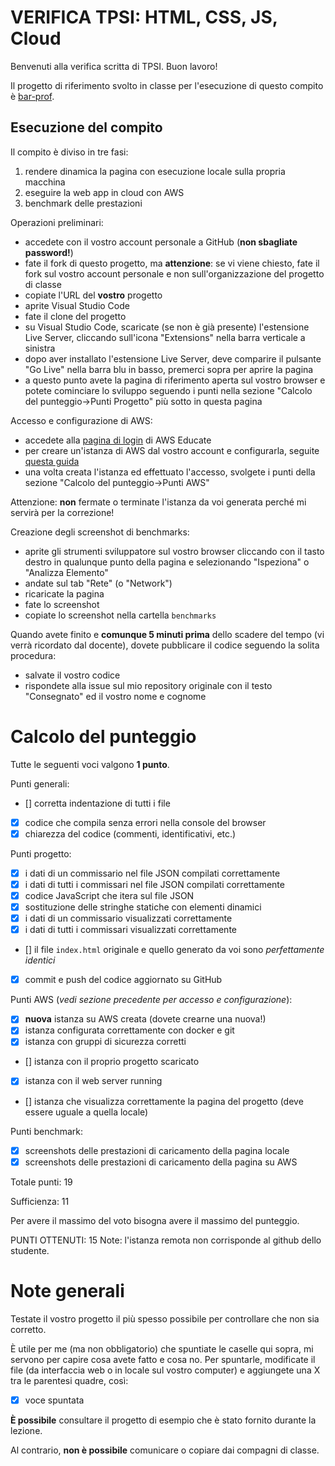 # VERIFICA TPSI: HTML, CSS, JS, Cloud

Benvenuti alla verifica scritta di TPSI. Buon lavoro!

Il progetto di riferimento svolto in classe per l'esecuzione di questo compito è [bar-prof](https://github.com/marconicivitavecchia-bar/bar-prof).

## Esecuzione del compito
Il compito è diviso in tre fasi:
1. rendere dinamica la pagina con esecuzione locale sulla propria macchina
1. eseguire la web app in cloud con AWS
1. benchmark delle prestazioni

Operazioni preliminari:
- accedete con il vostro account personale a GitHub (**non sbagliate password!**)
- fate il fork di questo progetto, ma **attenzione**: se vi viene chiesto, fate il fork sul vostro account personale e non sull'organizzazione del progetto di classe
- copiate l'URL del **vostro** progetto
- aprite Visual Studio Code
- fate il clone del progetto
- su Visual Studio Code, scaricate (se non è già presente) l'estensione Live Server, cliccando sull'icona "Extensions" nella barra verticale a sinistra
- dopo aver installato l'estensione Live Server, deve comparire il pulsante "Go Live" nella barra blu in basso, premerci sopra per aprire la pagina
- a questo punto avete la pagina di riferimento aperta sul vostro browser e potete cominciare lo sviluppo seguendo i punti nella sezione "Calcolo del punteggio->Punti Progetto" più sotto in questa pagina

Accesso e configurazione di AWS:
- accedete alla [pagina di login](https://www.awseducate.com/signin/SiteLogin) di AWS Educate
- per creare un'istanza di AWS dal vostro account e configurarla, seguite [questa guida](https://wbigger.github.io/book-html5/deploy/cloud.html#creare-unistanza)
- una volta creata l'istanza ed effettuato l'accesso, svolgete i punti della sezione "Calcolo del punteggio->Punti AWS"

Attenzione: **non** fermate o terminate l'istanza da voi generata perché mi servirà per la correzione!

Creazione degli screenshot di benchmarks:
- aprite gli strumenti sviluppatore sul vostro browser cliccando con il tasto destro in qualunque punto della pagina e selezionando "Ispeziona" o "Analizza Elemento"
- andate sul tab "Rete" (o "Network")
- ricaricate la pagina
- fate lo screenshot
- copiate lo screenshot nella cartella `benchmarks`  

Quando avete finito e **comunque 5 minuti prima** dello scadere del tempo (vi verrà ricordato dal docente), dovete pubblicare il codice seguendo la solita procedura:
- salvate il vostro codice
- rispondete alla issue sul mio repository originale con il testo "Consegnato" ed il vostro nome e cognome

# Calcolo del punteggio
Tutte le seguenti voci valgono **1 punto**. 

Punti generali:
- [] corretta indentazione di tutti i file 
- [X] codice che compila senza errori nella console del browser
- [X] chiarezza del codice (commenti, identificativi, etc.)

Punti progetto:
- [X] i dati di un commissario nel file JSON compilati correttamente
- [X] i dati di tutti i commissari nel file JSON compilati correttamente
- [X] codice JavaScript che itera sul file JSON
- [X] sostituzione delle stringhe statiche con elementi dinamici
- [X] i dati di un commissario visualizzati correttamente
- [X] i dati di tutti i commissari visualizzati correttamente
- [] il file `index.html` originale e quello generato da voi sono _perfettamente identici_
- [X] commit e push del codice aggiornato su GitHub

Punti AWS (_vedi sezione precedente per accesso e configurazione_):
- [X] **nuova** istanza su AWS creata (dovete crearne una nuova!)
- [X] istanza configurata correttamente con docker e git
- [X] istanza con gruppi di sicurezza corretti
- [] istanza con il proprio progetto scaricato
- [X] istanza con il web server running
- [] istanza che visualizza correttamente la pagina del progetto (deve essere uguale a quella locale)

Punti benchmark:
- [X] screenshots delle prestazioni di caricamento della pagina locale
- [X] screenshots delle prestazioni di caricamento della pagina su AWS

Totale punti: 19

Sufficienza: 11

Per avere il massimo del voto bisogna avere il massimo del punteggio.

PUNTI OTTENUTI: 15
Note: l'istanza remota non corrisponde al github dello studente.

# Note generali
Testate il vostro progetto il più spesso possibile per controllare che non sia corretto.

È utile per me (ma non obbligatorio) che spuntiate le caselle qui sopra, mi servono per capire cosa avete fatto e cosa no. Per spuntarle, modificate il file (da interfaccia web o in locale sul vostro computer) e aggiungete una X tra le parentesi quadre, così:
- [X] voce spuntata

**È possibile** consultare il progetto di esempio che è stato fornito durante la lezione.

Al contrario, **non è possibile** comunicare o copiare dai compagni di classe.

